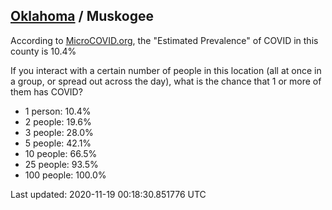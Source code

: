 
## [Oklahoma](/united-states/oklahoma) / Muskogee

According to [MicroCOVID.org](http://microcovid.org),
the "Estimated Prevalence" of COVID in this county is 10.4%

If you interact with a certain number of people in this location
(all at once in a group, or spread out across the day), what is the chance that
1 or more of them has COVID?

- 1 person: 10.4%
- 2 people: 19.6%
- 3 people: 28.0%
- 5 people: 42.1%
- 10 people: 66.5%
- 25 people: 93.5%
- 100 people: 100.0%

Last updated: 2020-11-19 00:18:30.851776 UTC
